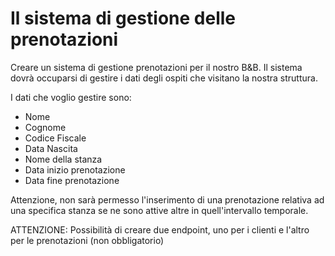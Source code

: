 # Il sistema di gestione delle prenotazioni

Creare un sistema di gestione prenotazioni per il nostro B&B. Il sistema dovrà occuparsi di gestire i dati degli ospiti che visitano la nostra struttura.

I dati che voglio gestire sono:
- Nome
- Cognome
- Codice Fiscale
- Data Nascita
- Nome della stanza
- Data inizio prenotazione
- Data fine prenotazione

Attenzione, non sarà permesso l'inserimento di una prenotazione relativa ad una specifica stanza se ne sono attive altre in quell'intervallo temporale.

ATTENZIONE: Possibilità di creare due endpoint, uno per i clienti e l'altro per le prenotazioni (non obbligatorio)